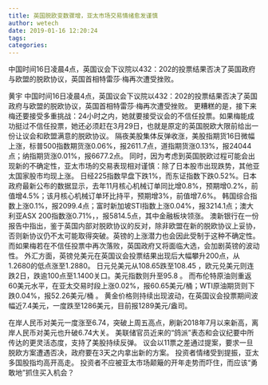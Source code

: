 ```yaml
---
title: 英国脱欧变数骤增，亚太市场交易情绪愈发谨慎
author: wetech
date: 2019-01-16 12:20:24
tags: 
categories: 
---
```

中国时间16日凌晨4点，英国议会下议院以432：202的投票结果否决了英国政府与欧盟的脱欧协议，英国首相特雷莎·梅再次遭受挫败。
<!-- more -->
黄宇
中国时间16日凌晨4点，英国议会下议院以432：202的投票结果否决了英国政府与欧盟的脱欧协议，英国首相特雷莎·梅再次遭受挫败。
更糟糕的是，接下来梅还要接受多重挑战：24小时之内，她就要接受议会的不信任投票。如果梅能成功挺过不信任投票，她还必须赶在3月29日，也就是原定的英国脱欧大限前给出一份让议会和欧盟满意的脱欧协议。
隔夜美股集体反弹收涨，美股指期货16日微幅上涨，标普500指数期货涨0.06%，报2611.7点，道指期货涨0.13%，报24044点；纳指期货涨0.01%，报6677.2点。
同时，因为考虑到英国脱欧过程可能会出现新的不确定性，亚太市场的交易表现相对谨慎：除了日本股市出现跌势，其他亚太国家股市均现上涨。
日经225指数早盘下跌1%，而东证指数下跌0.52%。日本政府最新公布的数据显示，去年11月核心机械订单同比增0.8%，预期增0.2%，前值增4.5%；该月核心机械订单环比持平，预期增3%，前值增7.6%。
韩国综合指数上涨0.1%，报2099.4点；富时新加坡STI指数上涨0.04%，报3214.1点；澳大利亚ASX 200指数涨0.71%，，报5814.5点，其中金融板块领涨。
澳新银行在一份报告中指出，鉴于英国内部对脱欧协议的反对，除非欧盟在新的脱欧协议上妥协，否则新协议仍不太可能取得突破。英镑的上涨潜力也会因此受制于这种不确定性。而如果梅若在不信任投票中再次落败，英国政府又将面临大选，会加剧英镑的波动性。
外汇方面，英镑兑美元在英国议会投票结果出现后大幅攀升200点，从1.2680的低点涨至1.2880。 日元兑美元从108.65跌至108.45 ，欧元兑美元则连跌2日，跌逾100点至1.1400关口。美元指数则升至95.8 。
而布伦特原油则重返60美元水平，在亚太交易时段上涨0.02%，报60.65美元/桶；WTI原油期货则下跌0.04%，报52.26美元/桶 。
黄金价格则持续出现波动，在英国议会投票期间波幅近7.4美元，一度跌至1286美元，目前报1289美元/盎司。
 
 
在岸人民币对美元一度涨至6.74，突破上周五高点，刷新2018年7月以来新高，离岸人民币对美元也升破6.74大关。
美联储官员近来的“鸽派”表态和会议纪要中所传达的更灵活态度，支持了美股持续反弹。
议会以11票之差通过提案，要求一旦脱欧方案遭遇否决，政府要在3天之内拿出新的方案。
投资者情绪受到提振，亚太多国股指均高开高走。
投资者不应被亚太市场颠簸的开年走势而吓住，而应该“勇敢地”抓住买入机会？
